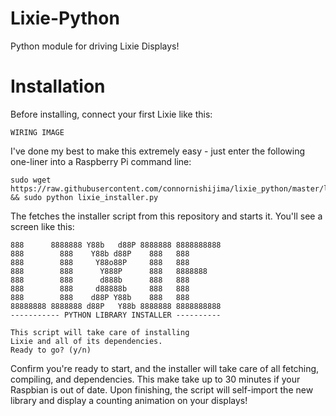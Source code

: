 # Lixie-Python

Python module for driving Lixie Displays!

# Installation

Before installing, connect your first Lixie like this:

    WIRING IMAGE

I've done my best to make this extremely easy - just enter the following one-liner into a Raspberry Pi command line:

    sudo wget https://raw.githubusercontent.com/connornishijima/lixie_python/master/lixie_installer.py && sudo python lixie_installer.py
    
The fetches the installer script from this repository and starts it. You'll see a screen like this:

    888      8888888 Y88b   d88P 8888888 8888888888
    888        888    Y88b d88P    888   888
    888        888     Y88o88P     888   888
    888        888      Y888P      888   8888888
    888        888      d888b      888   888
    888        888     d88888b     888   888
    888        888    d88P Y88b    888   888
    88888888 8888888 d88P   Y88b 8888888 8888888888
    ----------- PYTHON LIBRARY INSTALLER ----------

    This script will take care of installing
    Lixie and all of its dependencies.
    Ready to go? (y/n)

Confirm you're ready to start, and the installer will take care of all fetching, compiling, and dependencies. This make take up to 30 minutes if your Raspbian is out of date. Upon finishing, the script will self-import the new library and display a counting animation on your displays!
